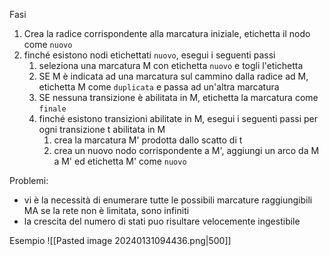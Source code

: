 Fasi
1. Crea la radice corrispondente alla marcatura iniziale, etichetta il nodo come `nuovo`
2. finché esistono nodi etichettati `nuovo`, esegui i seguenti passi
	1. seleziona una marcatura M con etichetta `nuovo` e togli l'etichetta
	2. SE M è indicata ad una marcatura sul cammino dalla radice ad M, etichetta M come `duplicata` e passa ad un'altra marcatura
	3. SE nessuna transizione è abilitata in M, etichetta la marcatura come `finale`
	4. finché esistono transizioni abilitate in M, esegui i seguenti passi per ogni transizione t abilitata in M
		1. crea la marcatura M' prodotta dallo scatto di t
		2. crea un nuovo nodo corrispondente a M', aggiungi un arco da M a M' ed etichetta M' come `nuovo` 

Problemi: 
- vi è la necessità di enumerare tutte le possibili marcature raggiungibili MA se la rete non è limitata, sono infiniti
- la crescita del numero di stati puo risultare velocemente ingestibile

Esempio
![[Pasted image 20240131094436.png|500]]

